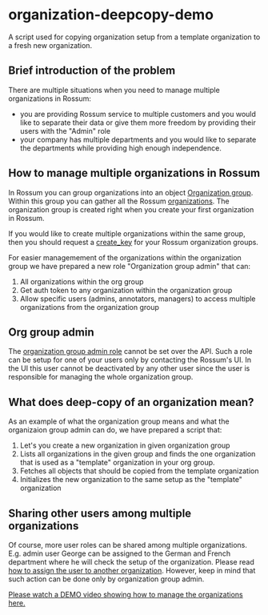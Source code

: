 # organization-deepcopy-demo
A script used for copying organization setup from a template organization to a fresh new organization.

## Brief introduction of the problem
There are multiple situations when you need to manage multiple organizations in Rossum:
* you are providing Rossum service to multiple customers and you would like to separate their data or give them more freedom by providing their users with the "Admin" role
* your company has multiple departments and you would like to separate the departments while providing high enough independence.

## How to manage multiple organizations in Rossum
In Rossum you can group organizations into an object [Organization group](https://api.elis.rossum.ai/docs/#organization-group). Within this group you can gather all the Rossum [organizations](https://api.elis.rossum.ai/docs/#organization). The organization group is created right when you create your first organization in Rossum.

If you would like to create multiple organizations within the same group, then you should request a [create_key](https://api.elis.rossum.ai/docs/#create-new-organization) for your Rossum organization groups.

For easier managemement of the organizations within the organization group we have prepared a new role "Organization group admin" that can:
1. All organizations within the org group
2. Get auth token to any organization within the organization group
3. Allow specific users (admins, annotators, managers) to access multiple organizations from the organization group

## Org group admin
The [organization group admin role](https://api.elis.rossum.ai/docs/#retrieve-all-membership-organizations) cannot be set over the API. Such a role can be setup for one of your users only by contacting the Rossum's UI. In the UI this user cannot be deactivated by any other user since the user is responsible for managing the whole organization group.

## What does deep-copy of an organization mean?
As an example of what the organization group means and what the organizaion group admin can do, we have prepared a script that:
1. Let's you create a new organization in given organization group
2. Lists all organizations in the given group and finds the one organization that is used as a "template"  organization in your org group.
3. Fetches all objects that should be copied from the template organization
4. Initializes the new organization to the same setup as the "template" organization

## Sharing other users among multiple organizations
Of course, more user roles can be shared among multiple organizations. E.g. admin user George can be assigned to the German and French department where he will check the setup of the organization. Please read [how to assign the user to another organization](https://api.elis.rossum.ai/docs/#create-new-membership). However, keep in mind that such action can be done only by organization group admin.

<a href="https://youtu.be/7MvitiSEp0I">Please watch a DEMO video showing how to manage the organizations here.</a>


